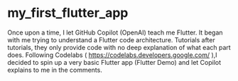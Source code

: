 # my_first_flutter_app

Once upon a time, I let GitHub Copilot (OpenAI) teach me Flutter.
It began with me trying to understand a Flutter code architecture.
Tutorials after tutorials, they only provide code with no deep explanation of what each part does.
Following Codelabs ( https://codelabs.developers.google.com/ ),I decided to spin up a very basic Flutter app (Flutter Demo) and let Copilot explains to me in the comments.

